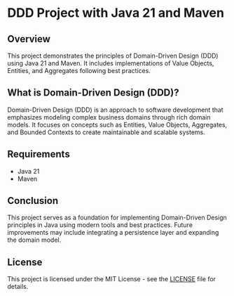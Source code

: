 # DDD Project with Java 21 and Maven

## Overview
This project demonstrates the principles of Domain-Driven Design (DDD) using Java 21 and Maven. It includes implementations of Value Objects, Entities, and Aggregates following best practices.

## What is Domain-Driven Design (DDD)?
Domain-Driven Design (DDD) is an approach to software development that emphasizes modeling complex business domains through rich domain models. It focuses on concepts such as Entities, Value Objects, Aggregates, and Bounded Contexts to create maintainable and scalable systems.

## Requirements
- Java 21
- Maven

## Conclusion
This project serves as a foundation for implementing Domain-Driven Design principles in Java using modern tools and best practices. Future improvements may include integrating a persistence layer and expanding the domain model.

## License
This project is licensed under the MIT License - see the [LICENSE](LICENSE) file for details.

